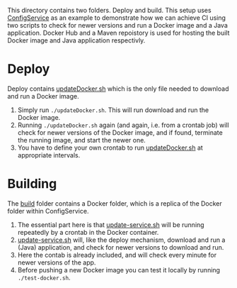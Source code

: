 This directory contains two folders. Deploy and build. This setup uses [ConfigService](https://github.com/Cantara/ConfigService) as an example to demonstrate how we can achieve CI using two scripts to check for newer versions and run a Docker image and a Java application. Docker Hub and a Maven repoistory is used for hosting the built Docker image and Java application respectivly.

# Deploy
Deploy contains [updateDocker.sh](deploy/updateDocker.sh) which is the only file needed to download and run a Docker image.

1. Simply run `./updateDocker.sh`. This will run download and run the Docker image.
2. Running `./updateDocker.sh` again (and again, i.e. from a crontab job) will check for newer versions of the Docker image, and if found, terminate the running image, and start the newer one.
3. You have to define your own crontab to run [updateDocker.sh](deploy/updateDocker.sh) at appropriate intervals.

# Building
The [build](build) folder contains a Docker folder, which is a replica of the Docker folder within ConfigService.

1. The essential part here is that [update-service.sh](build/Docker/toRoot/update-service.sh) will be running repeatedly by a crontab in the Docker container.
2. [update-service.sh](build/Docker/toRoot/update-service.sh) will, like the deploy mechanism, download and run a (Java) application, and check for newer versions to download and run.
3. Here the contab is already included, and will check every minute for newer versions of the app.
4. Before pushing a new Docker image you can test it locally by running `./test-docker.sh`.